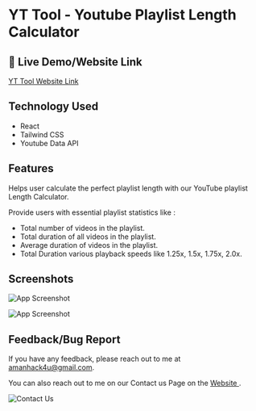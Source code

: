 
# YT Tool - Youtube Playlist Length Calculator


## 🔗 Live Demo/Website Link
[ YT Tool Website Link ](https://yt-playlist-length-calculator.netlify.app)




## Technology Used
- React
- Tailwind CSS
- Youtube Data API


## Features
Helps user calculate the perfect playlist length with our YouTube playlist Length Calculator.

Provide users with essential playlist statistics like :
- Total number of videos in the playlist.
- Total duration of all videos in the playlist.
- Average duration of videos in the playlist.
- Total Duration various playback speeds like 1.25x, 1.5x, 1.75x, 2.0x.


## Screenshots

![App Screenshot](https://drive.google.com/uc?export=view&id=1yRLCbDb4ekzjxijOE10tyXFMgwVBk2mv)

![App Screenshot](https://drive.google.com/uc?export=view&id=123AQxy3-LDtFtt2sT-LNk_K4Hu9cN867)



## Feedback/Bug Report

If you have any feedback, please reach out to me at amanhack4u@gmail.com.

You can also reach out to me on our Contact us Page on the [  Website ](https://yt-playlist-length-calculator.netlify.app).

![Contact Us](https://drive.google.com/uc?export=view&id=1ucEonTvdfsWSsrsxVEY36J28cSQ78XaD)
